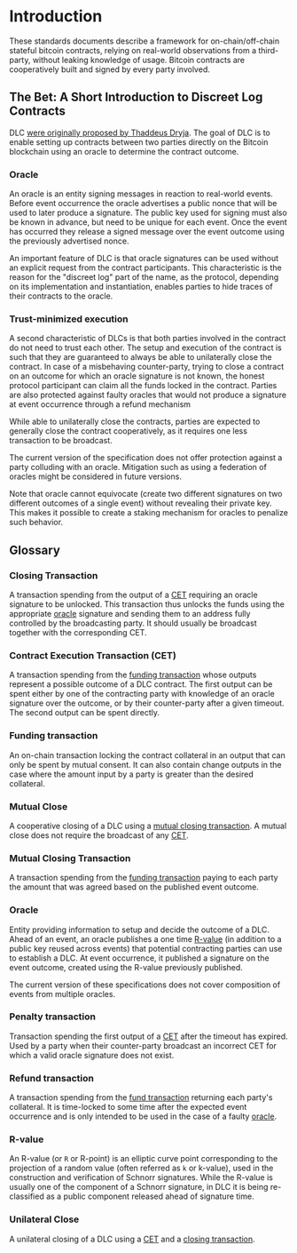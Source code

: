 # Introduction

These standards documents describe a framework for on-chain/off-chain stateful bitcoin contracts, relying on real-world observations from a third-party, without leaking knowledge of usage.
Bitcoin contracts are cooperatively built and signed
by every party involved.

## The Bet: A Short Introduction to Discreet Log Contracts

DLC [were originally proposed by Thaddeus Dryja](https://adiabat.github.io/dlc.pdf).
The goal of DLC is to enable setting up contracts between two parties directly on the Bitcoin blockchain using an oracle to determine the contract outcome.

### Oracle

An oracle is an entity signing messages in reaction to real-world events.
Before event occurrence the oracle advertises a public nonce that will be used to later produce a signature.
The public key used for signing must also be known in advance, but need to be unique for each event.
Once the event has occurred they release a signed message over the event outcome using the previously advertised nonce.

An important feature of DLC is that oracle signatures can be used without an explicit request from the contract participants.
This characteristic is the reason for the "discreet log" part of the name, as the protocol, depending on its implementation and instantiation, enables parties to hide traces of their contracts to the oracle.

### Trust-minimized execution

A second characteristic of DLCs is that both parties involved in the contract do not need to trust each other.
The setup and execution of the contract is such that they are guaranteed to always be able to unilaterally close the contract.
In case of a misbehaving counter-party, trying to close a contract on an outcome for which an oracle signature is not known, the honest protocol participant can claim all the funds locked in the contract.
Parties are also protected against faulty oracles that would not produce a signature at event occurrence through a refund mechanism

While able to unilaterally close the contracts, parties are expected to generally close the contract cooperatively, as it requires one less transaction to be broadcast.

The current version of the specification does not offer protection against a party colluding with an oracle.
Mitigation such as using a federation of oracles might be considered in future versions.

Note that oracle cannot equivocate (create two different signatures on two different outcomes of a single event) without revealing their private key.
This makes it possible to create a staking mechanism for oracles to penalize such behavior.

## Glossary

### Closing Transaction

A transaction spending from the output of a [CET](#contract-execution-transaction-cet) requiring an oracle signature to be unlocked.
This transaction thus unlocks the funds using the appropriate [oracle](#oracle) signature and sending them to an address fully controlled by the broadcasting party.
It should usually be broadcast together with the corresponding CET.

### Contract Execution Transaction (CET)

A transaction spending from the [funding transaction](#funding-transaction) whose outputs represent a possible outcome of a DLC contract.
The first output can be spent either by one of the contracting party with knowledge of an oracle signature over the outcome, or by their counter-party after a given timeout.
The second output can be spent directly.

### Funding transaction

An on-chain transaction locking the contract collateral in an output that can only be spent by mutual consent.
It can also contain change outputs in the case where the amount input by a party is greater than the desired collateral.

### Mutual Close

A cooperative closing of a DLC using a [mutual closing transaction](#mutual-closing-transaction).
A mutual close does not require the broadcast of any [CET](#contract-execution-transaction-cet).

### Mutual Closing Transaction

A transaction spending from the [funding transaction](#funding-transaction) paying to each party the amount that was agreed based on the published event outcome.

### Oracle

Entity providing information to setup and decide the outcome of a DLC.
Ahead of an event, an oracle publishes a one time [R-value](#r-value) (in addition to a public key reused across events) that potential contracting parties can use to establish a DLC.
At event occurrence, it published a signature on the event outcome, created using the R-value previously published.

The current version of these specifications does not cover composition of events from multiple oracles.

### Penalty transaction

Transaction spending the first output of a [CET](#contract-execution-transaction-cet) after the timeout has expired.
Used by a party when their counter-party broadcast an incorrect CET for which a valid oracle signature does not exist.

### Refund transaction

A transaction spending from the [fund transaction](#fund-transaction) returning each party's collateral.
It is time-locked to some time after the expected event occurrence and is only intended to be used in the case of a faulty [oracle](#oracle).

### R-value

An R-value (or `R` or R-point) is an elliptic curve point corresponding to the projection of a random value (often referred as `k` or k-value), used in the construction and verification of Schnorr signatures.
While the R-value is usually one of the component of a Schnorr signature, in DLC it is being re-classified as a public component released ahead of signature time.

### Unilateral Close

A unilateral closing of a DLC using a [CET](#contract-execution-transaction-cet) and a [closing transaction](#closing-transaction).
